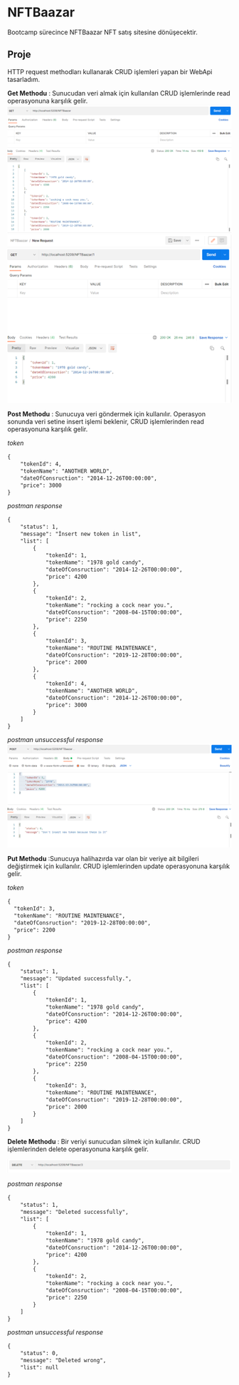 # NFTBaazar
Bootcamp sürecince NFTBaazar NFT satış sitesine dönüşecektir. 
## Proje
HTTP request methodları kullanarak CRUD işlemleri yapan bir WebApi tasarladım.

**Get Methodu** : Sunucudan veri almak için kullanılan CRUD işlemlerinde read operasyonuna karşılık gelir.
![img_get](https://github.com/AKBANK-Patika-FullStack-Bootcamp/ZeynepDemirel_Homeworks/blob/main/Week1-2/postmanScreenshots/postman_img_get.PNG)
![img_getbyid](https://github.com/AKBANK-Patika-FullStack-Bootcamp/ZeynepDemirel_Homeworks/blob/main/Week1-2/postmanScreenshots/postman_img_getById.PNG)

**Post Methodu** : Sunucuya veri göndermek için kullanılır. Operasyon sonunda veri setine insert işlemi beklenir, CRUD işlemlerinden read operasyonuna karşılık gelir.

*token*
```
{
    "tokenId": 4,
    "tokenName": "ANOTHER WORLD",
    "dateOfConsruction": "2014-12-26T00:00:00",
    "price": 3000
}
```

*postman response*
```
{
    "status": 1,
    "message": "İnsert new token in list",
    "list": [
        {
            "tokenId": 1,
            "tokenName": "1978 gold candy",
            "dateOfConsruction": "2014-12-26T00:00:00",
            "price": 4200
        },
        {
            "tokenId": 2,
            "tokenName": "rocking a cock near you.",
            "dateOfConsruction": "2008-04-15T00:00:00",
            "price": 2250
        },
        {
            "tokenId": 3,
            "tokenName": "ROUTINE MAINTENANCE",
            "dateOfConsruction": "2019-12-28T00:00:00",
            "price": 2000
        },
        {
            "tokenId": 4,
            "tokenName": "ANOTHER WORLD",
            "dateOfConsruction": "2014-12-26T00:00:00",
            "price": 3000
        }
    ]
}
```
*postman unsuccessful response*
![img_post_wr](https://github.com/AKBANK-Patika-FullStack-Bootcamp/ZeynepDemirel_Homeworks/blob/main/Week1-2/postmanScreenshots/postman_img_post_wr.PNG)

**Put Methodu** :Sunucuya halihazırda var olan bir veriye ait bilgileri değiştirmek için kullanılır. CRUD işlemlerinden update operasyonuna karşılık gelir.

*token*
```
{
  "tokenId": 3,
  "tokenName": "ROUTINE MAINTENANCE",
  "dateOfConsruction": "2019-12-28T00:00:00",
  "price": 2200
}
``` 

*postman response*
```
{
    "status": 1,
    "message": "Updated successfully.",
    "list": [
        {
            "tokenId": 1,
            "tokenName": "1978 gold candy",
            "dateOfConsruction": "2014-12-26T00:00:00",
            "price": 4200
        },
        {
            "tokenId": 2,
            "tokenName": "rocking a cock near you.",
            "dateOfConsruction": "2008-04-15T00:00:00",
            "price": 2250
        },
        {
            "tokenId": 3,
            "tokenName": "ROUTINE MAINTENANCE",
            "dateOfConsruction": "2019-12-28T00:00:00",
            "price": 2000
        }
    ]
}
```

**Delete Methodu** : Bir veriyi sunucudan silmek için kullanılır. CRUD işlemlerinden delete operasyonuna karşılık gelir.

![img_delete](https://github.com/AKBANK-Patika-FullStack-Bootcamp/ZeynepDemirel_Homeworks/blob/main/Week1-2/postmanScreenshots/postman_img_delete.PNG)

*postman response*
```
{
    "status": 1,
    "message": "Deleted successfully",
    "list": [
        {
            "tokenId": 1,
            "tokenName": "1978 gold candy",
            "dateOfConsruction": "2014-12-26T00:00:00",
            "price": 4200
        },
        {
            "tokenId": 2,
            "tokenName": "rocking a cock near you.",
            "dateOfConsruction": "2008-04-15T00:00:00",
            "price": 2250
        }
    ]
}
```

*postman unsuccessful response*
```
{
    "status": 0,
    "message": "Deleted wrong",
    "list": null
}
```
